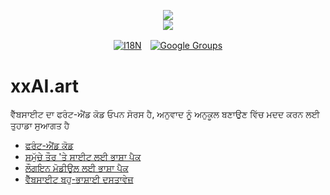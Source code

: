 <p align="center"><a href="https://xxai.art"><img src="https://cdn.jsdelivr.net/gh/xxai-art/doc/logo.svg"/></a><br/><a href="https://xxai.art"><img src="https://cdn.jsdelivr.net/gh/xxai-art/doc/xxai.svg"/></a></p><p align="center"><a href="https://github.com/xxai-art/doc#readme"><img alt="I18N" src="https://cdn.jsdelivr.net/gh/wactax/img/t.svg"/></a>　<a href="https://groups.google.com/u/0/g/xxai-art"><img alt="Google Groups" src="https://cdn.jsdelivr.net/gh/wactax/img/g-groups.svg"/></a></p>

# xxAI.art

ਵੈੱਬਸਾਈਟ ਦਾ ਫਰੰਟ-ਐਂਡ ਕੋਡ ਓਪਨ ਸੋਰਸ ਹੈ, ਅਨੁਵਾਦ ਨੂੰ ਅਨੁਕੂਲ ਬਣਾਉਣ ਵਿੱਚ ਮਦਦ ਕਰਨ ਲਈ ਤੁਹਾਡਾ ਸੁਆਗਤ ਹੈ

* [ਫਰੰਟ-ਐਂਡ ਕੋਡ](https://github.com/xxai-art/web)
* [ਸਮੁੱਚੇ ਤੌਰ 'ਤੇ ਸਾਈਟ ਲਈ ਭਾਸ਼ਾ ਪੈਕ](https://github.com/xxai-art/web/tree/main/i18n)
* [ਲੌਗਇਨ ਮੋਡੀਊਲ ਲਈ ਭਾਸ਼ਾ ਪੈਕ](https://github.com/wacpkg/user/tree/main/ui.i18n)
* [ਵੈੱਬਸਾਈਟ ਬਹੁ-ਭਾਸ਼ਾਈ ਦਸਤਾਵੇਜ਼](https://github.com/xxai-doc)

